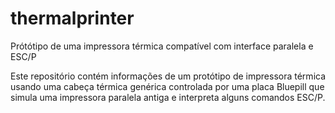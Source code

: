 # thermalprinter

Prótótipo de uma impressora térmica compatível com interface paralela e ESC/P

Este repositório contém informações de um protótipo de impressora térmica usando uma cabeça térmica genérica controlada por uma placa Bluepill que simula uma impressora paralela antiga e interpreta alguns comandos ESC/P.
